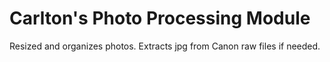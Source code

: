 # Carlton's Photo Processing Module

Resized and organizes photos. Extracts jpg from Canon raw files if needed.
